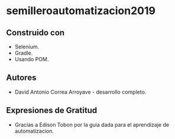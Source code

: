# semilleroautomatizacion2019

## Construido con 

- Selenium.
- Gradle.
- Usando POM.

## Autores

- David Antonio Correa Arroyave - desarrollo completo.

## Expresiones de Gratitud

- Gracias a Edison Tobon por la guia dada para el aprendizaje de automatizacion.
